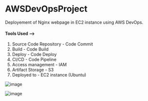 # AWSDevOpsProject
Deployement of Nginx webpage in EC2 instance using AWS DevOps.

#### **Tools Used -->**
1. Source Code Repository - Code Commit
2. Build - Code Build
3. Deploy - Code Deploy
4. CI/CD - Code Pipeline
5. Access management - IAM
6. Artifact Storage - S3
7. Deployed to - EC2 instance (Ubuntu)

![image](https://user-images.githubusercontent.com/91592578/228168560-65a324fc-a2db-4d80-b6b1-c3f8a823cf50.png)

![image](https://user-images.githubusercontent.com/91592578/228171203-58864ce0-4a39-433b-b5ac-e4d50ec5b640.png)
